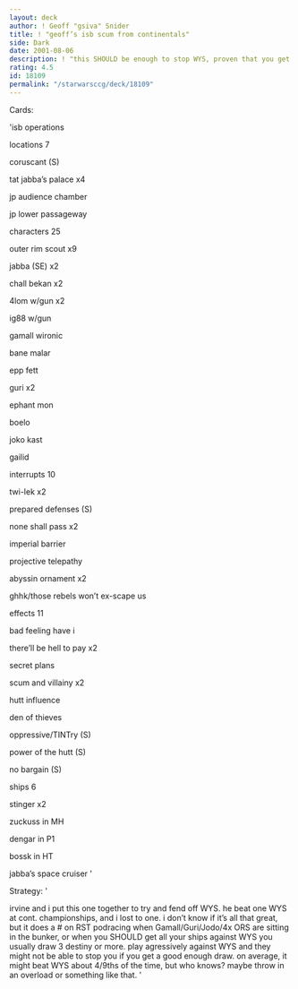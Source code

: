```yaml
---
layout: deck
author: ! Geoff "gsiva" Snider
title: ! "geoff’s isb scum from continentals"
side: Dark
date: 2001-08-06
description: ! "this SHOULD be enough to stop WYS, proven that you get a good enough draw."
rating: 4.5
id: 18109
permalink: "/starwarsccg/deck/18109"
---
```

Cards: 

'isb operations


locations 7

coruscant (S)

tat jabba’s palace x4

jp audience chamber

jp lower passageway


characters 25

outer rim scout x9

jabba (SE) x2

chall bekan x2

4lom w/gun x2

ig88 w/gun

gamall wironic

bane malar

epp fett 

guri x2

ephant mon

boelo

joko kast

gailid


interrupts 10 

twi-lek x2

prepared defenses (S)

none shall pass x2

imperial barrier

projective telepathy

abyssin ornament x2

ghhk/those rebels won’t ex-scape us


effects 11

bad feeling have i

there’ll be hell to pay x2

secret plans

scum and villainy x2

hutt influence

den of thieves

oppressive/TINTry (S)

power of the hutt (S)

no bargain (S)


ships 6

stinger x2

zuckuss in MH 

dengar in P1

bossk in HT

jabba’s space cruiser '

Strategy: '

irvine and i put this one together to try and fend off WYS.  he beat one WYS at cont. championships, and i lost to one.  i don’t know if it’s all that great, but it does a # on RST podracing when Gamall/Guri/Jodo/4x ORS are sitting in the bunker, or when you SHOULD get all your ships against WYS you usually draw 3 destiny or more.  play agressively against WYS and they might not be able to stop you if you get a good enough draw.  on average, it might beat WYS about 4/9ths of the time, but who knows? maybe throw in an overload or something like that. '
